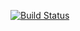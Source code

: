 [![Build Status](https://travis-ci.org/Colton0012/MyFirstExample.svg?branch=master)](https://travis-ci.org/Colton0012/MyFirstExample)